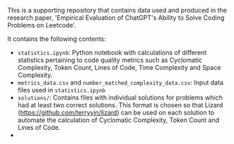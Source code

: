 This is a supporting repository that contains data used and produced in the research paper, 'Empirical Evaluation of ChatGPT's Ability to Solve Coding Problems on Leetcode'.

It contains the following contents:

* `statistics.ipynb`: Python notebook with calculations of different statistics pertaining to code quality metrics such as Cyclomatic Complexity, Token Count, Lines of Code, Time Complexity and Space Complexity.
* `metrics_data.csv` and `number_matched_complexity_data.csv`: Input data files used in `statistics.ipynb`
* `solutions/`: Contains files with individual solutions for problems which had at least two correct solutions. This format is chosen so that Lizard (https://github.com/terryyin/lizard) can be used on each solution to automate the calculation of Cyclomatic Complexity, Token Count and Lines of Code.
* 